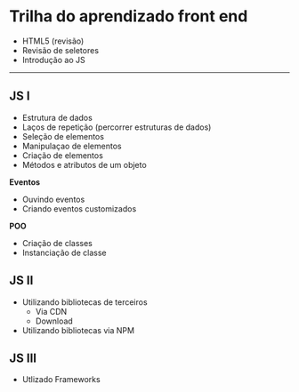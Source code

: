 # Trilha do aprendizado front end

- HTML5 (revisão)
- Revisão de seletores
- Introdução ao JS

----

## JS I

- Estrutura de dados
- Laços de repetição (percorrer estruturas de dados)
- Seleção de elementos
- Manipulaçao de elementos
- Criação de elementos
- Métodos e atributos de um objeto

**Eventos**
- Ouvindo eventos
- Criando eventos customizados

**POO**
- Criação de classes
- Instanciação de classe

## JS II

- Utilizando bibliotecas de terceiros
    - Via CDN
    - Download
- Utilizando bibliotecas via NPM


## JS III

- Utlizado Frameworks
